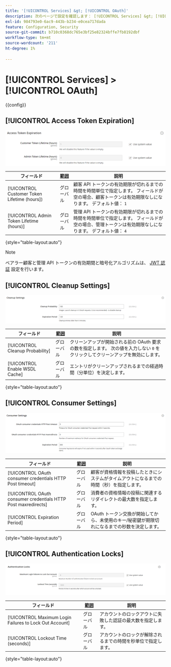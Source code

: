 ```yaml
---
title: '[!UICONTROL Services] &gt; [!UICONTROL OAuth]'
description: 次のページで設定を確認します： [!UICONTROL Services] &gt; [!UICONTROL OAuth] コマース管理のページ。
exl-id: 984793e0-6ac9-443b-b234-e0cea717dada
feature: Configuration, Security
source-git-commit: b710c0368dc765e3bf25e82324bffe7fb8192dbf
workflow-type: tm+mt
source-wordcount: '211'
ht-degree: 1%

---
```


# [!UICONTROL Services] > [!UICONTROL OAuth]

{{config}}

## [!UICONTROL Access Token Expiration]

![アクセストークンの有効期限](./assets/oauth-token-expire.png)<!-- zoom -->

| フィールド | [範囲](../../getting-started/websites-stores-views.md#scope-settings) | 説明 |
|--- |--- |--- |
| [!UICONTROL Customer Token Lifetime (hours]) | グローバル | 顧客 API トークンの有効期限が切れるまでの時間を時間単位で指定します。 フィールドが空の場合、顧客トークンは有効期限なしになります。 デフォルト値： `1` |
| [!UICONTROL Admin Token Lifetime (hours)] | グローバル | 管理 API トークンの有効期限が切れるまでの時間を時間単位で指定します。 フィールドが空の場合、管理トークンは有効期限なしになります。 デフォルト値： `4` |

{style="table-layout:auto"}

>[!NOTE]
>
>ベアラー顧客と管理 API トークンの有効期間と暗号化アルゴリズムは、 [JWT 認証](magento-web-api.md#jwt-authentication) 設定を行います。

## [!UICONTROL Cleanup Settings]

![クリーンアップ設定](./assets/oauth-cleanup.png)<!-- zoom -->

| フィールド | [範囲](../../getting-started/websites-stores-views.md#scope-settings) | 説明 |
|--- |--- |--- |
| [!UICONTROL Cleanup Probability] | グローバル | クリーンアップが開始される前の OAuth 要求の数を指定します。 次の値を入力しない `0` をクリックしてクリーンアップを無効にします。 |
| [!UICONTROL Enable WSDL Cache] | グローバル | エントリがクリーンアップされるまでの経過時間（分単位）を決定します。 |

{style="table-layout:auto"}

## [!UICONTROL Consumer Settings]

![消費者設定](./assets/oauth-consumer-settings.png)<!-- zoom -->

| フィールド | [範囲](../../getting-started/websites-stores-views.md#scope-settings) | 説明 |
|--- |--- |--- |
| [!UICONTROL OAuth consumer credentials HTTP Post timeout] | グローバル | 顧客が資格情報を投稿したときにシステムがタイムアウトになるまでの時間（秒）を指定します。 |
| [!UICONTROL OAuth consumer credentials HTTP Post maxredirects] | グローバル | 消費者の資格情報の投稿に関連するリダイレクトの最大数を指定します。 |
| [!UICONTROL Expiration Period] | グローバル | OAuth トークン交換が開始してから、未使用のキー/秘密鍵が期限切れになるまでの秒数を決定します。 |

{style="table-layout:auto"}

## [!UICONTROL Authentication Locks]

![認証ロック](./assets/oauth-locks.png)<!-- zoom -->

| フィールド | [範囲](../../getting-started/websites-stores-views.md#scope-settings) | 説明 |
|--- |--- |--- |
| [!UICONTROL Maximum Login Failures to Lock Out Account] | グローバル | アカウントのロックアウトに失敗した認証の最大数を指定します。 |
| [!UICONTROL Lockout Time (seconds)] | グローバル | アカウントのロックが解除されるまでの時間を秒単位で指定します。 |

{style="table-layout:auto"}

